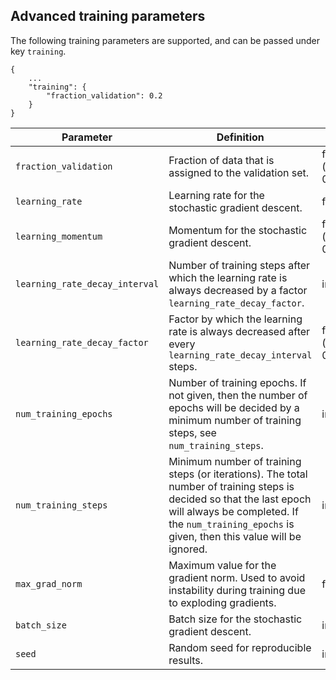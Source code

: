 ## Advanced training parameters

The following training parameters are supported, and can be passed under key `training`.

```
{
    ...
    "training": {
        "fraction_validation": 0.2
    }
}

```

| Parameter                    | Definition | Type | Default |
| ---------------------------- | ---------- | ---- | ------- |
| `fraction_validation`          | Fraction of data that is assigned to the validation set.  | float (between 0 and 1) | 0.2     |
| `learning_rate`                | Learning rate for the stochastic gradient descent.        | float | 0.001   |
| `learning_momentum`            | Momentum for the stochastic gradient descent.           | float (between 0 and 1) | 0.9     |
| `learning_rate_decay_interval` | Number of training steps after which the learning rate is always decreased by a factor `learning_rate_decay_factor`. | int | 2000    |
| `learning_rate_decay_factor`   | Factor by which the learning rate is always decreased after every `learning_rate_decay_interval` steps.  | float (between 0 and 1) | 0.5     |
| `num_training_epochs`          | Number of training epochs. If not given, then the number of epochs will be decided by a minimum number of training steps, see `num_training_steps`. | int | null    |
| `num_training_steps`           | Minimum number of training steps (or iterations). The total number of training steps is decided so that the last epoch will always be completed. If the `num_training_epochs` is given, then this value will be ignored.       | int | 10000   |
| `max_grad_norm`                | Maximum value for the gradient norm. Used to avoid instability during training due to exploding gradients. | float | 100.0   |
| `batch_size`                   | Batch size for the stochastic gradient descent.  | int | 32      |
| `seed`                         | Random seed for reproducible results.  | int | 42      |
